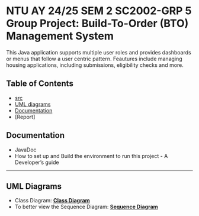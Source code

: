 # NTU AY 24/25 SEM 2 SC2002-GRP 5 Group Project: Build-To-Order (BTO) Management System

This Java application supports multiple user roles and provides dashboards or menus that follow a user centric pattern. Feautures include managing housing applications, including submissions, eligibility checks and more.

## Table of Contents
- [src](https://github.com/R3izorr/SC2002-GRP5/tree/main/src)
- [UML diagrams](https://github.com/R3izorr/SC2002-GRP5/tree/main/docs/UML%20Diagrams)
- [Documentation](#documentation)
- [Report]

## Documentation
- JavaDoc
- How to set up and Build the environment to run this project - A Developer’s guide

---
## UML Diagrams
- Class Diagram: **[Class Diagram](https://github.com/R3izorr/SC2002-GRP5/blob/main/docs/UML%20Diagrams/Class%20Diagram.svg)**
- To better view the Sequence Diagram: **[Sequence Diagram](https://www.mermaidchart.com/play#pako:eNq1WVtv2zYU_iuEgQIOkHRY--aHAL7khjWxIdcdBuSFsWibrSJ6ouwgG_bfd0geUiRFycmGdgNqV-f6nbv892AtcjYYDST788DKNZtxuq3o82NJ4A891KI8PD-xynz_8IEsaFXzNd_TspZItK5FReabDV-zilBJbmcT-9WnuKcl3TYU-NVQ7BupZD5TJChgRuXuSdAqb9PdazoU00P3RWx5qUj1h4k4lDmtXtt0q6kiWklWTUVZV6IoUtYtNNWiEt_Zuu4jzK4XS0WasS2XNauuRYVcS1YdwbeER_Ns3PiECBj-itZclLKTdZVZ4zO2F5ID4AkXF5lnfB_hWBOO9_uCr7XmPuLbOcY0CLpPMfmqSeAv1J2Ca4JwQR7K-rqg9USIH7zcBj4HyXZLy7xo5RwZ4r-fJQBALWDGmknZpcVnuck0xw0rGQSBZWzN-L4nhuPxsokhIljWHpRNENV_WFYXFxeYqEssRPVP5jH6dXF5qSlG5KqEfCLriuWsrDktJBk-ZHfTczBEyhdR5ei5Jge21XRECvV5WFZ83SJbTRVNNiJbVqMuObTPsgsUIPDJF8hGx9fY1ISfiKcmxMYEIMOHI_RSHtYqAJtDYegCIKwgV9RkxuW-oK8NJta1-WxE7kquUOB_sSEaicbPZ4FmK0RYO_c6HAkD_JojG0g4TFtyXYgXMqwF2ekUI5TszZOzVLiUcUtWKMbHge0DvrzHgTP08lI1jBEp2Ut3y7D-nVu1TQNCl5UQkLWY6mh-45I_FQyFuKAuVMAXJuCtZzrgih9VeAFf6IAbO4-haE97CnJ6pLygQO-kRqjbkEsNl7RkBKCuEI0YXWOHqQVLfjdLwYBGTl7v8iFS3uUxFhte5r2EMTBzL819ZOIu53z8BjmaQwsJ0-uq4Fv-xAtevwa238617WMp-bZkeRyn23mjkUY0STlNA0qKaB63uHdUzo-sKoAGGiUIqsTRKbM4JWRuoDMxMiwFEYb9LGXYgpU5iA3GXMrCfYIuAjjAlRaQGCV8PjKygbKVuvB03YIYG0ScKgWMvKJiNH9VSGj_NHlAlczwx8Ef4kBoBb0gJaDecZfMttqZgsVTV3AghpFB7bA4qW5Hj4E-LSFWp0WWnlRf_S08FE1QG6Pf6rExoewXknIY49hG54TGChuB15UDb-EjjVQYe2gR2GFbOWQ1gdSUhYB24_pTrxUPws2OiK0_1ks37MIUxV0Hnj89c6hhW3tRkdA8TxRJVHgeDzQgv7Lika7-AEmrsuatAR_LbAxB2mjedsAW-Fyhz1L5XNeQLM0qULx-JKiAPNtrAWP40SFa5omJbY-LMZLbDU8Hxg6XwBA3r5EVbL6f2fUExk4eXhT3akSr5c6M6NPr3RA9OPd7a7NGI2RKIggeZ3GTduEa67ljNHuSvDBpGYrGKGymrlcHjk0DYkzLo2EMUA5h5XA57tfbuQtIxY6cQTe1wn0qedaCFE4aH7Geo6YBrGu5UcJaU13-zutdR6q_bdGhRRFOTjPNjen7bi2eUUn0kZO8AKuDKwVuPMdsMmcINSXLPVtzYAxSOI01LpzBAqXE9ED40xejAMp-JE-2L2xdKLKrdXVHJYyDqQezdcbTrxWPGQRBdWkC_6d6SjoguDD9kjEdkFQCNFtI2MeYTMiPocKpm-7MLkoe123DdGKgBGry3K5-3d3fZ6jYc6dZMYsfqceBOwa8yeCWXJXRqSHbFI2putPAVZryfbgZnnfA9v9RqMLx-V1najANo_cI6m2LN0nwaPVe0LmxdfpqVaSvukZAanCu_swTU5mQPDA7LvpmD1O-v__EpNbLFBbxhQlbLyzbBQXO1z3zEFH5Md2x9Q9z0qmLrnWwn2vOr8AYnDhKD2sOQQizPBTecfIgajwU_RU1QuNx4N2ScH3xQuUJSezgY3My9EjqvTJosgCtfed23w3EG3hkeIiqvcD_3o0WCK1pfZAfF1cPs7uHm7OzSLraoCQY7Ivz9h6P3CxUCvG1KDe8eo5ahBbntbwT4nAe9coLsfVrs2sNNt6OCLrbV-7htqD3PUhQ06vVt7gd_PfFF7uChwM24ybauM-6NrbcQe_xGXJWQ2K6N5YLG2j1KpZ4deEZp3VPd0JAkoE-nELtVxbepHbj03d8iGCSi0uyXE2nV8vl9epLuIjruOsi9prKoeR1tChE9W-XEm3qSpM79hGpqwNrrfurvX4X5GMjddCVj415HSt-mEXu8B76fg1aOqMCSd4Y7SROvpvF21WawOFL9De8BDXXn88UvQSduJegHT8EDLvffU7sSz-8MpExGEqn3ofpi8DPGoml2EoZLe5kKCfz-W-qgkOW_kgoG9pxsC8ZFUJPCHhzTofv0zUWYdvRmEd8nX3HWj1IpACe1kpMEHz7uws4z_aNDFVu6uPVrL1uIIdy2QW-87cZOx6Qqf-wXphkOHlYG73pwxplhLZ6W4d_Vusjz3psot_r6Rt6KarvbklB7zFie3qP2iM-XWRCPOuwNQPK1wMDWov4pOiGB_eRXJBfz7xh__mtgj43gj7HguybHC9WJ0vpatbiOVFLGpdENYUV4qIbFQpGpLdQwKZUndifDAn-ZtiT_TcZJn_6Z8Z3ZT7Iekvia5XpvDcS3pf2V7P-rNfq0km_tThVxmnfCMTBjgT9JbGI4RPnF0pyovNGZjLkWUwfRFtFd_DPv1ak6og)**
